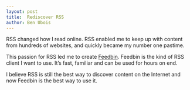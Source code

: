 ```yaml
---
layout: post
title:  Rediscover RSS
author: Ben Ubois
---
```


RSS changed how I read online. RSS enabled me to keep up with content from hundreds of websites, and quickly became my number one pastime.

This passion for RSS led me to create [Feedbin](https://feedbin.me). Feedbin is the kind of RSS client I want to use. It’s fast, familiar and can be used for hours on end.

I believe RSS is still the best way to discover content on the Internet and now Feedbin is the best way to use it.
